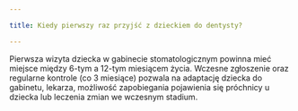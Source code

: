 ```yaml
---

title: Kiedy pierwszy raz przyjść z dzieckiem do dentysty?

---
```


Pierwsza wizyta dziecka w gabinecie stomatologicznym powinna mieć miejsce między 6-tym a 12-tym miesiącem życia. Wczesne zgłoszenie oraz regularne kontrole (co 3 miesiące) pozwala na adaptację dziecka do gabinetu, lekarza, możliwość zapobiegania pojawienia się próchnicy u dziecka lub leczenia zmian we wczesnym stadium.
